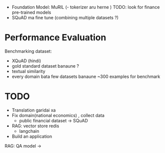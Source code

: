- Foundation Model: MuRIL (- tokerizer aru herne )
	TODO: look for finance pre-trained models
- SQuAD ma fine tune (combining multiple datasets ?)
# Performance Evaluation
Benchmarking dataset:
- XQuAD (hindi)  
- gold standard dataset banaune ?
- textual similarity 
- every domain bata few datasets banaune ~300 examples for benchmark
# TODO 
- Translation garidai xa 
- Fix domain(national economics) , collect data
	- public financial dataset -> SQuAD 
- RAG: vector store redis
	- langchain
- Build an application


RAG: QA model -> 